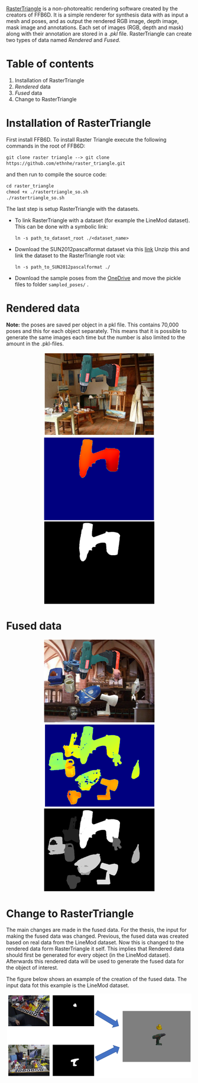 [RasterTriangle](https://github.com/ethnhe/raster_triangle) is a non-photorealtic rendering software created by the creators of FFB6D. It is a simple renderer for synthesis data with as input a mesh and poses, and as output the rendered RGB image, depth image, mask image and annotations. Each set of images (RGB, depth and mask) along with their annotation are stored in a *.pkl* file. RasterTriangle can create two types of data named *Rendered* and *Fused*. 

# Table of contents 
1. Installation of RasterTriangle 
2. *Rendered* data
3. *Fused* data
4. Change to RasterTriangle

# Installation of RasterTriangle
First install FFB6D. To install Raster Triangle execute the following commands in the root of FFB6D:
```
git clone raster triangle --> git clone https://github.com/ethnhe/raster_triangle.git
```
and then run to compile the source code:
```
cd raster_triangle
chmod +x ./rastertriangle_so.sh
./rastertriangle_so.sh
```
The last step is setup RasterTriangle with the datasets. 
* To link RasterTriangle with a dataset (for example the LineMod dataset). This can be done with a symbolic link:
  ```
  ln -s path_to_dataset_root ./<dataset_name>
  ```
* Download the SUN2012pascalformat dataset via this [link](http://groups.csail.mit.edu/vision/SUN/releases/SUN2012pascalformat.tar.gz) 
  Unzip this and link the dataset to the RasterTriangle root via:
  ```
  ln -s path_to_SUN2012pascalformat ./
  ```
* Download the sample poses from the [OneDrive](https://hkustconnect-my.sharepoint.com/personal/yhebk_connect_ust_hk/_layouts/15/onedrive.aspx?id=%2Fpersonal%2Fyhebk%5Fconnect%5Fust%5Fhk%2FDocuments%2Fpublically%20shared%20%E5%85%B1%E4%BA%AB%E6%96%87%E4%BB%B6%E5%A4%B9%2FLineMOD%5Fsyn%5Fsample%5Fpose&ga=1) and move the pickle files to folder ``` sampled_poses/ ``` .
# Rendered data

**Note:** the poses are saved per object in a pkl file. This contains 70,000 poses and this for each object separately. This means that it is possible to generate the same images each time but the number is also limited to the amount in the .pkl-files.
<p align="center">
  <img src="images/example_render_rgb.png" width="300"> <img src="images/example_render_depth.png" width="300"> <img src="images/example_render_mask.png" width="300">
</p>

# Fused data
<p align="center">
  <img src="images/example_fuse_rgb.png" width="300"> <img src="images/example_fuse_depth.png" width="300"> <img src="images/example_fuse_mask.png" width="300">
</p>

# Change to RasterTriangle
The main changes are made in the fused data. For the thesis, the input for making the fused data was changed. Previous, the fused data was created based on real data from the LineMod dataset. Now this is changed to the rendered data form RasterTriangle it self. This implies that Rendered data should first be generated for every object (in the LineMod dataset). Afterwards this rendered data will be used to generate the fused data for the object of interest.

The figure below shows an example of the creation of the fused data. The input data fot this example is the LineMod dataset. 
<p align="center">
  <img src="images/example_rastertriangle_fused_data_creation.PNG" width="500">
</p>
